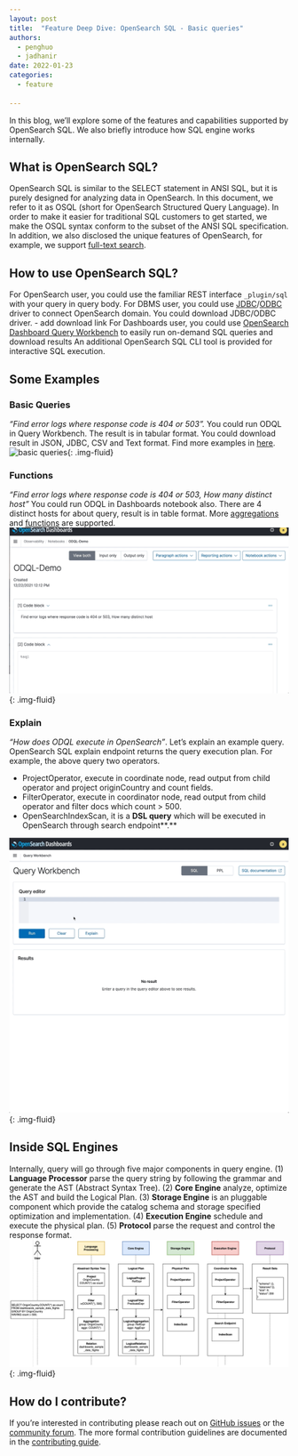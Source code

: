 ```yaml
---
layout: post
title:  "Feature Deep Dive: OpenSearch SQL - Basic queries"
authors: 
  - penghuo
  - jadhanir
date: 2022-01-23
categories: 
  - feature

---
```


In this blog, we’ll explore some of the features and capabilities supported by OpenSearch SQL. We also briefly introduce how SQL engine works internally.

## What is OpenSearch SQL?

OpenSearch SQL is similar to the SELECT statement in ANSI SQL, but it is purely designed for analyzing data in OpenSearch. In this document, we refer to it as OSQL (short for OpenSearch Structured Query Language). In order to make it easier for traditional SQL customers to get started, we make the OSQL syntax conform to the subset of the ANSI SQL specification. In addition, we also disclosed the unique features of OpenSearch, for example, we support [full-text search](https://github.com/opensearch-project/sql/blob/main/docs/user/beyond/fulltext.rst).

## How to use OpenSearch SQL?

For OpenSearch user, you could use the familiar REST interface `_plugin/sql` with your query in query body. 
For DBMS user, you could use [JDBC](https://github.com/opensearch-project/sql/tree/main/sql-jdbc)/[ODBC](https://github.com/opensearch-project/sql/tree/main/sql-odbc) driver to connect OpenSearch domain. You could download JDBC/ODBC driver. - add download link
For Dashboards user, you could use [OpenSearch Dashboard Query Workbench](https://opensearch.org/docs/latest/search-plugins/sql/workbench/) to easily run on-demand SQL queries and download results
An additional OpenSearch SQL CLI tool is provided for interactive SQL execution.

## Some Examples

### Basic Queries

*“Find error logs where response code is 404 or 503”.* 
You could run ODQL in Query Workbench. The result is in tabular format. You could download result in JSON, JDBC, CSV and Text format. Find more examples in [here](https://github.com/opensearch-project/sql/blob/main/docs/user/interfaces/protocol.rst).
![basic queries](/assets/media/blog-images/2022-01-30-opensearch-sql-basic-queries/basic_queries.gif){: .img-fluid}
### Functions

*“Find error logs where response code is 404 or 503, How many distinct host”* 
You could run ODQL in Dashboards notebook also. There are 4 distinct hosts for about query,  result is in table format. More [aggregations](https://github.com/opensearch-project/sql/blob/main/docs/user/dql/aggregations.rst) and [functions](https://github.com/opensearch-project/sql/blob/main/docs/user/dql/functions.rst) are supported.
![functions](/assets/media/blog-images/2022-01-30-opensearch-sql-basic-queries/functions.gif){: .img-fluid}
### Explain

*“How does ODQL execute in OpenSearch”*. Let’s explain an example query. OpenSearch SQL explain endpoint returns the query execution plan. For example, the above query two operators.

* ProjectOperator, execute in coordinate node, read output from child operator and project originCountry and count fields.
* FilterOperator, execute in coordinator node, read output from child operator and filter docs which count > 500.
* OpenSearchIndexScan, it is a **DSL query** which will be executed in OpenSearch through search endpoint**.**

![explain](/assets/media/blog-images/2022-01-30-opensearch-sql-basic-queries/explain.gif){: .img-fluid}
## Inside SQL Engines

Internally, query will go through five major components in query engine. (1) **Language Processor** parse the query string by following the grammar and generate the AST (Abstract Syntax Tree). (2) **Core Engine** analyze, optimize the AST and build the Logical Plan. (3) **Storage Engine** is an pluggable component which provide the catalog schema and storage specified optimization and implementation. (4) **Execution Engine** schedule and execute the physical plan. (5) **Protocol** parse the request and control the response format. 
![architecture](/assets/media/blog-images/2022-01-30-opensearch-sql-basic-queries/architecture.png){: .img-fluid}
## How do I contribute?

If you’re interested in contributing please reach out on [GitHub issues](https://github.com/opensearch-project/sql/issues) or the [community forum](https://discuss.opendistrocommunity.dev/). The more formal contribution guidelines are documented in the [contributing guide](https://github.com/opensearch-project/sql/blob/main/CONTRIBUTING.md).
